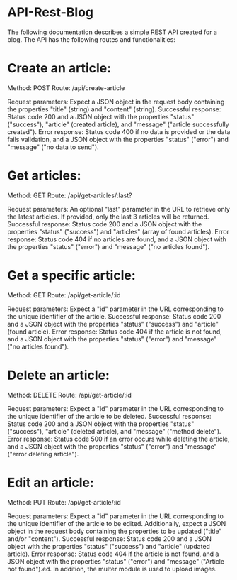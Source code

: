 # API-Rest-Blog

The following documentation describes a simple REST API created for a blog. The API has the following routes and functionalities:

# Create an article:

Method: POST
Route: /api/create-article

Request parameters: 
Expect a JSON object in the request body containing the properties "title" (string) and "content" (string).
Successful response: 
Status code 200 and a JSON object with the properties "status" ("success"), "article" (created article), and "message" ("article successfully created").
Error response: 
Status code 400 if no data is provided or the data fails validation, and a JSON object with the properties "status" ("error") and "message" ("no data to send").

# Get articles:

Method: GET
Route: /api/get-articles/:last?

Request parameters: 
An optional "last" parameter in the URL to retrieve only the latest articles. If provided, only the last 3 articles will be returned.
Successful response:
Status code 200 and a JSON object with the properties "status" ("success") and "articles" (array of found articles).
Error response: 
Status code 404 if no articles are found, and a JSON object with the properties "status" ("error") and "message" ("no articles found").

# Get a specific article:

Method: GET
Route: /api/get-article/:id

Request parameters: 
Expect a "id" parameter in the URL corresponding to the unique identifier of the article.
Successful response: 
Status code 200 and a JSON object with the properties "status" ("success") and "article" (found article).
Error response: 
Status code 404 if the article is not found, and a JSON object with the properties "status" ("error") and "message" ("no articles found").

# Delete an article:

Method: DELETE
Route: /api/get-article/:id

Request parameters: 
Expect a "id" parameter in the URL corresponding to the unique identifier of the article to be deleted.
Successful response: 
Status code 200 and a JSON object with the properties "status" ("success"), "article" (deleted article), and "message" ("method delete").
Error response: 
Status code 500 if an error occurs while deleting the article, and a JSON object with the properties "status" ("error") and "message" ("error deleting article").

# Edit an article:

Method: PUT
Route: /api/get-article/:id

Request parameters: 
Expect a "id" parameter in the URL corresponding to the unique identifier of the article to be edited. Additionally, expect a JSON object in the request body containing the properties to be updated ("title" and/or "content").
Successful response: 
Status code 200 and a JSON object with the properties "status" ("success") and "article" (updated article).
Error response: 
Status code 404 if the article is not found, and a JSON object with the properties "status" ("error") and "message" ("Article not found").ed. In addition, the multer module is used to upload images.
